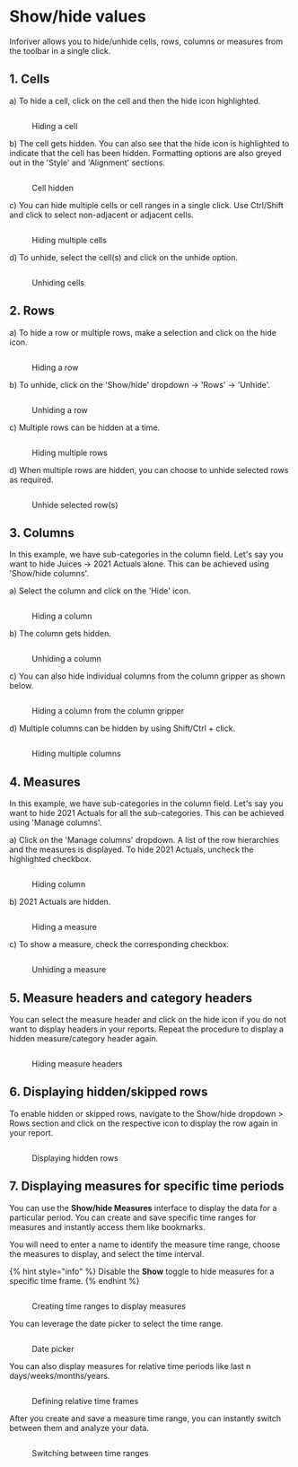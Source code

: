 # Show/hide values

Inforiver allows you to hide/unhide cells, rows, columns or measures from the toolbar in a single click.&#x20;

## 1. Cells

a) To hide a cell, click on the cell and then the hide icon highlighted.

<figure><img src="../../.gitbook/assets/3.3.1 Hide cell.png" alt=""><figcaption><p>Hiding a cell</p></figcaption></figure>

b) The cell gets hidden. You can also see that the hide icon is highlighted to indicate that the cell has been hidden. Formatting options are also greyed out in the 'Style' and 'Alignment' sections.

<figure><img src="../../.gitbook/assets/3.3.2 Hide cell.png" alt=""><figcaption><p>Cell hidden</p></figcaption></figure>

c) You can hide multiple cells or cell ranges in a single click. Use Ctrl/Shift and click to select non-adjacent or adjacent cells.

<figure><img src="../../.gitbook/assets/3.3.3 Hide cells.png" alt=""><figcaption><p>Hiding multiple cells</p></figcaption></figure>

d) To unhide, select the cell(s) and click on the unhide option.

<figure><img src="../../.gitbook/assets/3.3.4 Unhide cells.png" alt=""><figcaption><p>Unhiding cells</p></figcaption></figure>

## 2. Rows

a) To hide a row or multiple rows, make a selection and click on the hide icon.

<figure><img src="../../.gitbook/assets/3.3.5 Hide rows.png" alt=""><figcaption><p>Hiding a row</p></figcaption></figure>

b) To unhide, click on the 'Show/hide' dropdown -> 'Rows' -> 'Unhide'.

<figure><img src="../../.gitbook/assets/3.3.6 Unhide rows.png" alt=""><figcaption><p>Unhiding a row</p></figcaption></figure>

c) Multiple rows can be hidden at a time.&#x20;

<figure><img src="../../.gitbook/assets/3.3.7 Hide rows.png" alt=""><figcaption><p>Hiding multiple rows</p></figcaption></figure>

d) When multiple rows are hidden, you can choose to unhide selected rows as required.

<figure><img src="../../.gitbook/assets/3.3.8 Unhide rows.png" alt=""><figcaption><p>Unhide selected row(s)</p></figcaption></figure>

## 3. Columns

In this example, we have sub-categories in the column field. Let's say you want to hide Juices -> 2021 Actuals alone. This can be achieved using 'Show/hide columns'.

a) Select the column and click on the 'Hide' icon.

<figure><img src="../../.gitbook/assets/3.3.13 Hide column.png" alt=""><figcaption><p>Hiding a column</p></figcaption></figure>

b) The column gets hidden.

<figure><img src="../../.gitbook/assets/3.3.14 Unhide column.png" alt=""><figcaption><p>Unhiding a column</p></figcaption></figure>

c) You can also hide individual columns from the column gripper as shown below.

<figure><img src="../../.gitbook/assets/3.3.13(2) hide columns.png" alt=""><figcaption><p>Hiding a column from the column gripper</p></figcaption></figure>

d) Multiple columns can be hidden by using Shift/Ctrl + click.

<figure><img src="../../.gitbook/assets/3.3.15 Hide columns.png" alt=""><figcaption><p>Hiding multiple columns</p></figcaption></figure>

## 4. Measures

In this example, we have sub-categories in the column field. Let's say you want to hide 2021 Actuals for all the sub-categories. This can be achieved using 'Manage columns'.

a)  Click on the 'Manage columns' dropdown. A list of the row hierarchies and the measures is displayed. To hide 2021 Actuals, uncheck the highlighted checkbox.

<figure><img src="../../.gitbook/assets/3.3.9 Hide measure.png" alt=""><figcaption><p>Hiding column</p></figcaption></figure>

b) 2021 Actuals are hidden.

<figure><img src="../../.gitbook/assets/3.3.11 Hide measure.png" alt=""><figcaption><p>Hiding a measure</p></figcaption></figure>

c) To show a measure, check the corresponding checkbox.

<figure><img src="../../.gitbook/assets/3.3.12 Unhide measure.png" alt=""><figcaption><p>Unhiding a measure</p></figcaption></figure>

## 5. Measure headers and category headers

You can select the measure header and click on the hide icon if you do not want to display headers in your reports. Repeat the procedure to display a hidden measure/category header again.

<figure><img src="../../.gitbook/assets/Untitled Project (1) (1) (1) (1) (1) (1) (1).gif" alt=""><figcaption><p>Hiding measure headers</p></figcaption></figure>

## 6. Displaying hidden/skipped rows

To enable hidden or skipped rows, navigate to the Show/hide dropdown > Rows section and click on the respective icon to display the row again in your report.

<figure><img src="../../.gitbook/assets/image (6) (1) (1) (1) (1) (1) (1) (1) (1) (1) (1) (1) (1) (1) (1) (1) (1) (1) (1) (1) (1) (1) (1) (1).png" alt=""><figcaption><p>Displaying hidden rows</p></figcaption></figure>

## 7. Displaying measures for specific time periods

You can use the **Show/hide Measures** interface to display the data for a particular period. You can create and save specific time ranges for measures and instantly access them like bookmarks.

You will need to enter a name to identify the measure time range, choose the measures to display, and select the time interval.&#x20;

{% hint style="info" %}
Disable the **Show** toggle to hide measures for a specific time frame.
{% endhint %}

<figure><img src="../../.gitbook/assets/image (1116) (1).png" alt=""><figcaption><p>Creating time ranges to display measures</p></figcaption></figure>

You can leverage the date picker to select the time range.

<figure><img src="../../.gitbook/assets/image (1117) (1).png" alt=""><figcaption><p>Date picker</p></figcaption></figure>

You can also display measures for relative time periods like last n days/weeks/months/years.

<figure><img src="../../.gitbook/assets/image (1118) (1).png" alt=""><figcaption><p>Defining relative time frames</p></figcaption></figure>

After you create and save a measure time range, you can instantly switch between them and analyze your data.

<figure><img src="../../.gitbook/assets/Untitled Project (8).gif" alt=""><figcaption><p>Switching between time ranges</p></figcaption></figure>
